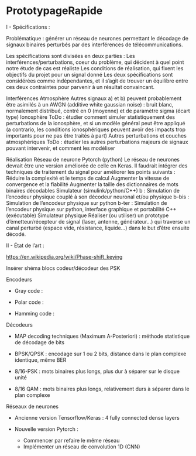 # PrototypageRapide

I - Spécifications :

Problématique : générer un réseau de neurones permettant le décodage de signaux binaires perturbés par des interférences de télécommunications.

Les spécifications sont divisées en deux parties : 
Les interférences/perturbations, coeur du problème, qui décident à quel point notre étude de cas est réaliste
Les conditions de réalisation, qui fixent les objectifs du projet pour un signal donné
Les deux spécifications sont considérées comme indépendantes, et il s’agit de trouver un équilibre entre ces deux contraintes pour parvenir à un résultat convaincant.

Interférences
Atmosphère
Autres signaux
a) et b) peuvent probablement être asimilés à un AWGN (additive white gaussian noise) : bruit blanc, normalement distribué, centré en 0 (moyenne) et de paramètre sigma (écart type)
Ionosphère
ToDo : étudier comment simuler statistiquement des perturbations de la ionosphère, et si un modèle général peut être appliqué (a contrario, les conditions ionosphériques peuvent avoir des impacts trop importants pour ne pas être traités à part)
Autres perturbations et couches atmosphériques
ToDo : étudier les autres perturbations majeurs de signaux pouvant intervenir, et comment les modéliser 

Réalisation 
Réseau de neurone Pytorch (python)
Le réseau de neurones devrait être une version améliorée de celle en Keras. Il faudrait intégrer des techniques de traitement du signal pour améliorer les points suivants :
Réduire la complexité et le temps de calcul
Augmenter la vitesse de convergence et la fiabilité
Augmenter la taille des dictionnaires de mots binaires décodables
Simulateur (simulink/python/C++)
b : Simulation de l’encodeur physique couplé à son décodeur neuronal et/ou physique
b-bis : Simulation de l’encodeur physique sur python
b-ter : Simulation de l’encodeur physique sur python, interface graphique et portabilité C++ (exécutable)
Simulateur physique 
Réaliser (ou utiliser) un prototype d’émetteur/récepteur de signal (laser, antenne, générateur…) qui traverse un canal perturbé (espace vide, résistance, liquide…) dans le but d’être ensuite décodé.



II - État de l’art :



https://en.wikipedia.org/wiki/Phase-shift_keying

Insérer shéma blocs codeur/décodeur des PSK

Encodeurs
- Gray code :

- Polar code :

- Hamming code :





Décodeurs

- MAP decoding techniques (Maximum A-Posteriori) : méthode statistique de décodage de bits

- BPSK/QPSK : encodage sur 1 ou 2 bits, distance dans le plan complexe identique, même BER


- 8/16-PSK : mots binaires plus longs, plus dur à séparer sur le disque unité


- 8/16 QAM : mots binaires plus longs, relativement durs à séparer dans le plan complexe








Réseaux de neurones

- Ancienne version Tensorflow/Keras : 4 fully connected dense layers

- Nouvelle version Pytorch : 
	- Commencer par refaire le même réseau 
	- Implémenter un réseau de convolution 1D (CNN)



